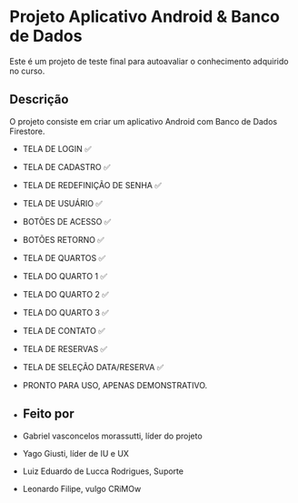 # Projeto Aplicativo Android & Banco de Dados

Este é um projeto de teste final para autoavaliar o conhecimento adquirido no curso.

## Descrição

O projeto consiste em criar um aplicativo Android com Banco de Dados Firestore.

- TELA DE LOGIN ✅
- TELA DE CADASTRO ✅
- TELA DE REDEFINIÇÃO DE SENHA ✅
- TELA DE USUÁRIO ✅
- BOTÕES DE ACESSO ✅
- BOTÕES RETORNO ✅
- TELA DE QUARTOS ✅
- TELA DO QUARTO 1 ✅
- TELA DO QUARTO 2 ✅
- TELA DO QUARTO 3 ✅
- TELA DE CONTATO ✅
- TELA DE RESERVAS ✅
- TELA DE SELEÇÃO DATA/RESERVA ✅

- PRONTO PARA USO, APENAS DEMONSTRATIVO.

- ## Feito por

- Gabriel vasconcelos morassutti, líder do projeto
- Yago Giusti, líder de IU e UX
- Luiz Eduardo de Lucca Rodrigues, Suporte
- Leonardo Filipe, vulgo CRiMOw
